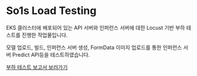 # So1s Load Testing

EKS 클러스터에 배포되어 있는 API 서버와 인퍼런스 서버에 대한 Locust 기반 부하 테스트를 진행한 작업물입니다.

모델 업로드, 빌드, 인퍼런스 서버 생성, FormData 이미지 업로드를 통한 인퍼런스 서버 Predict API등을 테스트하였습니다.

[부하 테스트 보고서 보러가기](https://dynamic-currant-6c5.notion.site/6a1c532b42ba4b528889706e0f28c455)
